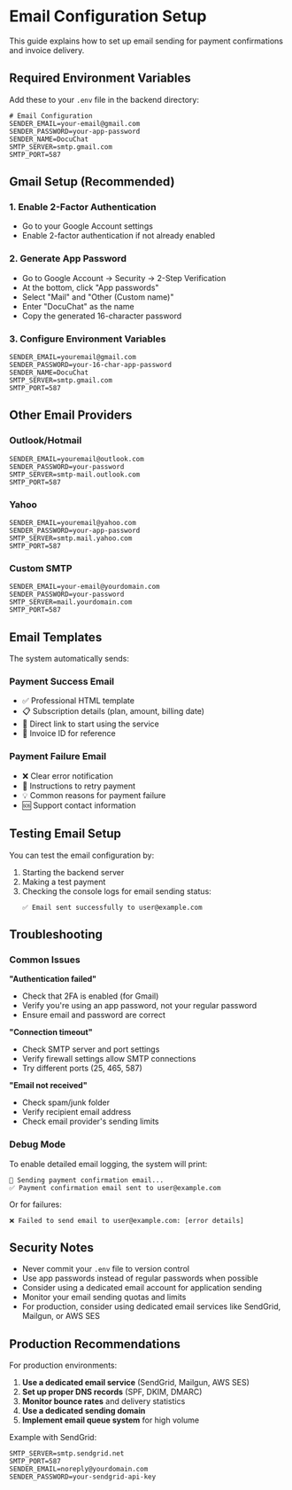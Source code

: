 # Email Configuration Setup

This guide explains how to set up email sending for payment confirmations and invoice delivery.

## Required Environment Variables

Add these to your `.env` file in the backend directory:

```env
# Email Configuration
SENDER_EMAIL=your-email@gmail.com
SENDER_PASSWORD=your-app-password
SENDER_NAME=DocuChat
SMTP_SERVER=smtp.gmail.com
SMTP_PORT=587
```

## Gmail Setup (Recommended)

### 1. Enable 2-Factor Authentication
- Go to your Google Account settings
- Enable 2-factor authentication if not already enabled

### 2. Generate App Password
- Go to Google Account → Security → 2-Step Verification
- At the bottom, click "App passwords"
- Select "Mail" and "Other (Custom name)"
- Enter "DocuChat" as the name
- Copy the generated 16-character password

### 3. Configure Environment Variables
```env
SENDER_EMAIL=youremail@gmail.com
SENDER_PASSWORD=your-16-char-app-password
SENDER_NAME=DocuChat
SMTP_SERVER=smtp.gmail.com
SMTP_PORT=587
```

## Other Email Providers

### Outlook/Hotmail
```env
SENDER_EMAIL=youremail@outlook.com
SENDER_PASSWORD=your-password
SMTP_SERVER=smtp-mail.outlook.com
SMTP_PORT=587
```

### Yahoo
```env
SENDER_EMAIL=youremail@yahoo.com
SENDER_PASSWORD=your-app-password
SMTP_SERVER=smtp.mail.yahoo.com
SMTP_PORT=587
```

### Custom SMTP
```env
SENDER_EMAIL=your-email@yourdomain.com
SENDER_PASSWORD=your-password
SMTP_SERVER=mail.yourdomain.com
SMTP_PORT=587
```

## Email Templates

The system automatically sends:

### Payment Success Email
- ✅ Professional HTML template
- 📋 Subscription details (plan, amount, billing date)
- 🎯 Direct link to start using the service
- 📄 Invoice ID for reference

### Payment Failure Email
- ❌ Clear error notification
- 🔄 Instructions to retry payment
- 💡 Common reasons for payment failure
- 🆘 Support contact information

## Testing Email Setup

You can test the email configuration by:

1. Starting the backend server
2. Making a test payment
3. Checking the console logs for email sending status:
   ```
   ✅ Email sent successfully to user@example.com
   ```

## Troubleshooting

### Common Issues

**"Authentication failed"**
- Check that 2FA is enabled (for Gmail)
- Verify you're using an app password, not your regular password
- Ensure email and password are correct

**"Connection timeout"**
- Check SMTP server and port settings
- Verify firewall settings allow SMTP connections
- Try different ports (25, 465, 587)

**"Email not received"**
- Check spam/junk folder
- Verify recipient email address
- Check email provider's sending limits

### Debug Mode

To enable detailed email logging, the system will print:
```
📧 Sending payment confirmation email...
✅ Payment confirmation email sent to user@example.com
```

Or for failures:
```
❌ Failed to send email to user@example.com: [error details]
```

## Security Notes

- Never commit your `.env` file to version control
- Use app passwords instead of regular passwords when possible
- Consider using a dedicated email account for application sending
- Monitor your email sending quotas and limits
- For production, consider using dedicated email services like SendGrid, Mailgun, or AWS SES

## Production Recommendations

For production environments:

1. **Use a dedicated email service** (SendGrid, Mailgun, AWS SES)
2. **Set up proper DNS records** (SPF, DKIM, DMARC)
3. **Monitor bounce rates** and delivery statistics
4. **Use a dedicated sending domain**
5. **Implement email queue system** for high volume

Example with SendGrid:
```env
SMTP_SERVER=smtp.sendgrid.net
SMTP_PORT=587
SENDER_EMAIL=noreply@yourdomain.com
SENDER_PASSWORD=your-sendgrid-api-key
``` 